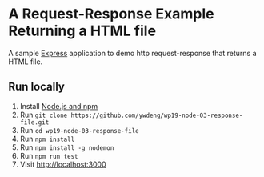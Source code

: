 # A Request-Response Example Returning a HTML file

A sample [Express](http://expressjs.com/) application to demo http request-response that returns a HTML file.

## Run locally

1. Install [Node.js and npm](https://nodejs.org/)
1. Run `git clone https://github.com/ywdeng/wp19-node-03-response-file.git`
1. Run `cd wp19-node-03-response-file`
1. Run `npm install`
1. Run `npm install -g nodemon`
1. Run `npm run test`
1. Visit [http://localhost:3000](http://localhost:3000)
